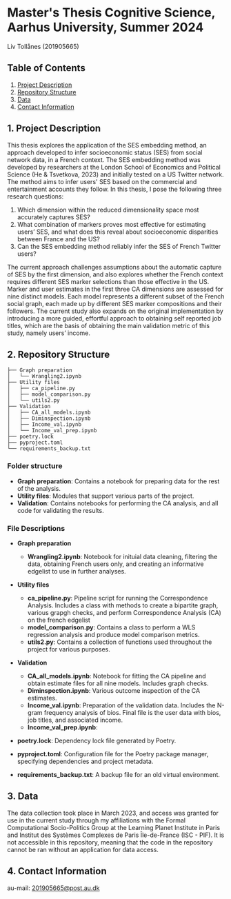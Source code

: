 # Master's Thesis Cognitive Science, Aarhus University, Summer 2024 

Liv Tollånes (201905665)

## Table of Contents

1. [Project Description](#1-project-description)
2. [Repository Structure](#2-repository-structure)
3. [Data](#3-data)
4. [Contact Information](#4-contact-information)

## 1. Project Description
This thesis explores the application of the SES embedding method, an approach developed to infer socioeconomic status (SES) from social network data, in a French context. The SES embedding method was developed by researchers at the London School of Economics and Political Science (He & Tsvetkova, 2023) and initially tested on a US Twitter network. The method aims to infer users' SES based on the commercial and entertainment accounts they follow. In this thesis, I pose the following three research questions: 
1) Which dimension within the reduced dimensionality space most accurately captures SES?
2) What combination of markers proves most effective for estimating users’ SES, and what does this reveal about socioeconomic disparities between France and the US?
3) Can the SES embedding method reliably infer the SES of French Twitter users?

The current approach challenges assumptions about the automatic capture of SES by the first dimension, and also explores whether the French context requires different SES marker selections than those effective in the US. Marker and user estimates in the first three CA dimensions are assessed for nine distinct models. Each model represents a different subset of the French social graph, each made up by different SES marker compositions and their followers. The current study also expands on the original implementation by introducing a more guided, effortful approach to obtaining self reported job titles, which are the basis of obtaining the main validation metric of this study, namely users’ income. 

## 2. Repository Structure
```
├── Graph preparation
│   └── Wrangling2.ipynb
├── Utility files
│   ├── ca_pipeline.py
│   ├── model_comparison.py
│   └── utils2.py
├── Validation
│   ├── CA_all_models.ipynb
│   ├── Diminspection.ipynb
│   ├── Income_val.ipynb
│   └── Income_val_prep.ipynb
├── poetry.lock
├── pyproject.toml
└── requirements_backup.txt
```

### Folder structure

- **Graph preparation**: Contains a notebook for preparing data for the rest of the analysis.
- **Utility files**: Modules that support various parts of the project.
- **Validation**: Contains notebooks for performing the CA analysis, and all code for validating the results.
  
### File Descriptions

- **Graph preparation**
  - **Wrangling2.ipynb**: Notebook for inituial data cleaning, filtering the data, obtaining French users only, and creating an informative edgelist to use in further analyses. 

- **Utility files**
  - **ca_pipeline.py**: Pipeline script for running the Correspondence Analysis. Includes a class with methods to create a bipartite graph, various grapgh checks, and perform Correspondence Analysis (CA) on the french edgelist 
  - **model_comparison.py**: Contains a class to perform a WLS regression analysis and produce model comparison metrics.
  - **utils2.py**: Contains a collection of functions used throughout the project for various purposes.

- **Validation**
  - **CA_all_models.ipynb**: Notebook for fitting the CA pipeline and obtain estimate files for all nine models. Includes graph checks. 
  - **Diminspection.ipynb**: Various outcome inspection of the CA estimates. 
  - **Income_val.ipynb**: Preparation of the validation data. Includes the N-gram frequency analysis of bios. Final file is the user data with bios, job titles, and associated income. 
  - **Income_val_prep.ipynb**: 

- **poetry.lock**: Dependency lock file generated by Poetry.
- **pyproject.toml**: Configuration file for the Poetry package manager, specifying dependencies and project metadata.
- **requirements_backup.txt**: A backup file for an old virtual environment.


## 3. Data
The data collection took place in March 2023, and access was granted for use in the current study through my affiliations with the Formal Computational Socio-Politics Group at the Learning Planet Institute in Paris and Institut des Systèmes Complexes de Paris Île-de-France (ISC - PIF). It is not accessible in this repository, meaning that the code in the repository cannot be ran without an application for data access. 

## 4. Contact Information
au-mail: 201905665@post.au.dk
